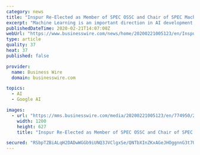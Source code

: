 ```yaml
---
category: news
title: "Inspur Re-Elected as Member of SPEC OSSC and Chair of SPEC Machine Learning"
excerpt: "Machine Learning is an important direction in AI development. Different computing accelerator technologies such as GPU, FPGA, ASIC, and different AI frameworks such as TensorFlow and Pytorch provide customers with a rich marketplace of options. However, the next important thing for the customer to consider is how to evaluate the computing ..."
publishedDateTime: 2020-02-21T14:07:00Z
webUrl: "https://www.businesswire.com/news/home/20200221005123/en/Inspur-Re-Elected-Member-SPEC-OSSC-Chair-SPEC"
type: article
quality: 37
heat: 37
published: false

provider:
  name: Business Wire
  domain: businesswire.com

topics:
  - AI
  - Google AI

images:
  - url: "https://mms.businesswire.com/media/20200221005123/en/774950/23/inspur_logo.jpg"
    width: 1200
    height: 627
    title: "Inspur Re-Elected as Member of SPEC OSSC and Chair of SPEC Machine Learning"

secured: "RSbpTZBiALqH2DADwWGGb9iUNQ3JVClgxSe/QNTbXInZKxAGeJHOggnnG3t7UKoCYmJXEMuYW7QFG1RJzHyPPW4I1GlqgiiPTnc3w+k/Emv2zK18PBKrNdltmt8a5RNlJE1WmkATCYHC7443ceITwRZTk12BNQ9wVCSThu/JsUmPVc9x4i51Mkkc3wGdBTGITEkL9Lr6H5Y6C665H33l7NnKreu9fk5lhViq1sA9VgJPj9NnHumsgcBe+JXAENGQZDHCP01o7gWI0Ks8jmfs2t6caDQXFhXdzv2ypWeiPrHWn/Wb+FFDrm2YS/31g6lA;LiiTuTJeKbUaWC6wHMhiuA=="
---
```


